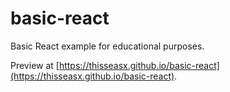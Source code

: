 # basic-react
Basic React example for educational purposes.

Preview at [https://thisseasx.github.io/basic-react](https://thisseasx.github.io/basic-react).
